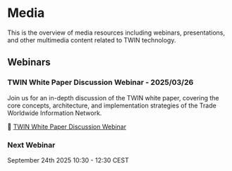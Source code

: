 # Media

This is the overview of media resources including webinars, presentations, and other multimedia content related to TWIN technology.

## Webinars

### TWIN White Paper Discussion Webinar - 2025/03/26

Join us for an in-depth discussion of the TWIN white paper, covering the core concepts, architecture, and implementation strategies of the Trade Worldwide Information Network.

🎥 [TWIN White Paper Discussion Webinar](https://drive.google.com/file/d/1u2l8cw1jLQTtiUt0ElhYaplrZNdLwlhe/view)

### Next Webinar

September 24th 2025 10:30 - 12:30 CEST
